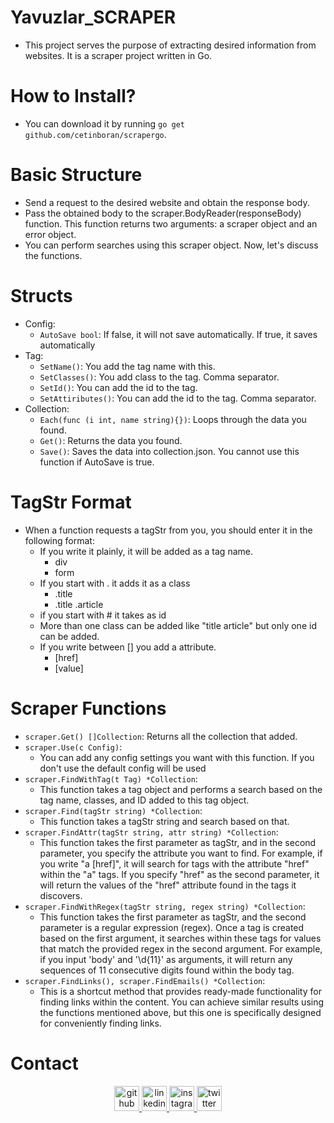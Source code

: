 # Yavuzlar_SCRAPER
+ This project serves the purpose of extracting desired information from websites. It is a scraper project written in Go.

# How to Install?
+ You can download it by running `go get github.com/cetinboran/scrapergo`.

# Basic Structure
+ Send a request to the desired website and obtain the response body.
+ Pass the obtained body to the scraper.BodyReader(responseBody) function. This function returns two arguments: a scraper object and an error object.
+ You can perform searches using this scraper object. Now, let's discuss the functions.

# Structs
+ Config:
    + `AutoSave bool`: If false, it will not save automatically. If true, it saves automatically
+ Tag:
    + `SetName()`: You add the tag name with this.
    + `SetClasses()`: You add class to the tag. Comma separator.
    + `SetId()`: You can add the id to the tag.
    + `SetAttiributes()`: You can add the id to the tag. Comma separator.
+ Collection:
    + `Each(func (i int, name string){})`: Loops through the data you found.
    + `Get()`: Returns the data you found.
    + `Save()`: Saves the data into collection.json. You cannot use this function if AutoSave is true.

# TagStr Format
+ When a function requests a tagStr from you, you should enter it in the following format:
    + If you write it plainly, it will be added as a tag name.
        + div
        + form
    + If you start with . it adds it as a class
        + .title
        + .title .article
    + if you start with # it takes as id
    + More than one class can be added like "title article" but only one id can be added.
    + If you write between [] you add a attribute.
        + [href]
        + [value]

# Scraper Functions
+ `scraper.Get() []Collection`: Returns all the collection that added.
+ `scraper.Use(c Config)`:
    + You can add any config settings you want with this function. If you don't use the default config will be used
+ `scraper.FindWithTag(t Tag) *Collection`:
    + This function takes a tag object and performs a search based on the tag name, classes, and ID added to this tag object.
+ `scraper.Find(tagStr string) *Collection`:
    + This function takes a tagStr string and search based on that.
+ `scraper.FindAttr(tagStr string, attr string) *Collection`:
    + This function takes the first parameter as tagStr, and in the second parameter, you specify the attribute you want to find. For example, if you write "a [href]", it will search for tags with the attribute "href" within the "a" tags. If you specify "href" as the second parameter, it will return the values of the "href" attribute found in the tags it discovers.
+ `scraper.FindWithRegex(tagStr string, regex string) *Collection`:
    + This function takes the first parameter as tagStr, and the second parameter is a regular expression (regex). Once a tag is created based on the first argument, it searches within these tags for values that match the provided regex in the second argument. For example, if you input 'body' and '\d{11}' as arguments, it will return any sequences of 11 consecutive digits found within the body tag.
+ `scraper.FindLinks(), scraper.FindEmails() *Collection`:
    + This is a shortcut method that provides ready-made functionality for finding links within the content. You can achieve similar results using the functions mentioned above, but this one is specifically designed for conveniently finding links.



# Contact
<p align="center">
  <a href="https://github.com/cetinboran">
    <img src="https://cdn.jsdelivr.net/npm/simple-icons@3.0.1/icons/github.svg" alt="github" height="40">
  </a>
  <a href="https://www.linkedin.com/in/cetinboran-mesum/">
    <img src="https://cdn.jsdelivr.net/npm/simple-icons@3.0.1/icons/linkedin.svg" alt="linkedin" height="40">
  </a>
  <a href="https://www.instagram.com/2023an_m/">
    <img src="https://cdn.jsdelivr.net/npm/simple-icons@3.0.1/icons/instagram.svg" alt="instagram" height="40">
  </a>
  <a href="https://twitter.com/2023anM">
    <img src="https://cdn.jsdelivr.net/npm/simple-icons@3.0.1/icons/twitter.svg" alt="twitter" height="40">
  </a>
</p>
